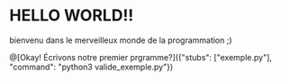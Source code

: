 # HELLO WORLD!!

bienvenu dans le merveilleux monde de la programmation ;)

@[Okay! Écrivons notre premier prgramme?]({"stubs": ["exemple.py"], "command": "python3 valide_exemple.py"})
